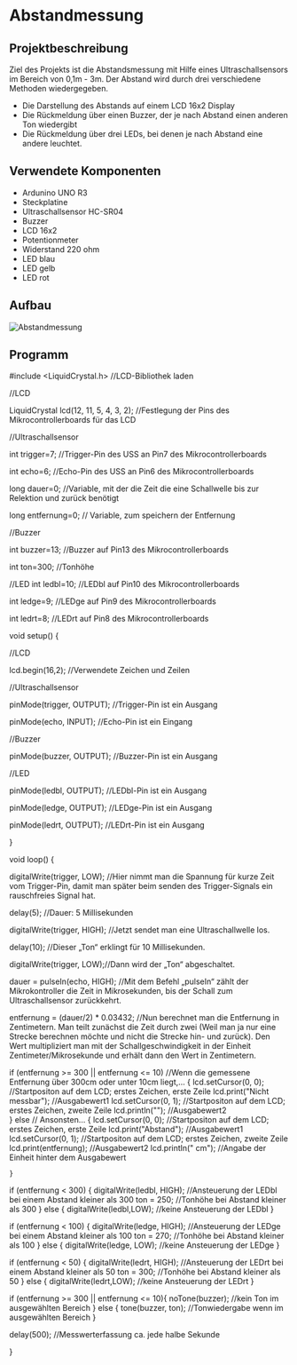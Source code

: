# Abstandmessung

## Projektbeschreibung

Ziel des Projekts ist die Abstandsmessung mit Hilfe eines Ultraschallsensors im Bereich von 0,1m - 3m.
Der Abstand wird durch drei verschiedene Methoden wiedergegeben.
  *  Die Darstellung des Abstands auf einem LCD 16x2 Display
  *  Die Rückmeldung über einen Buzzer, der je nach Abstand einen anderen Ton wiedergibt
  *  Die Rückmeldung über drei LEDs, bei denen je nach Abstand eine andere leuchtet.
  
## Verwendete Komponenten 

* Ardunino UNO R3
* Steckplatine
* Ultraschallsensor HC-SR04
* Buzzer
* LCD 16x2
* Potentionmeter
* Widerstand 220 ohm
* LED blau
* LED gelb
* LED rot

## Aufbau

![Abstandmessung](https://user-images.githubusercontent.com/61704611/76163060-4ebe0300-6143-11ea-83b0-60a2acd8326a.png)

## Programm

#include <LiquidCrystal.h> //LCD-Bibliothek laden

//LCD

LiquidCrystal lcd(12, 11, 5, 4, 3, 2); //Festlegung der Pins des Mikrocontrollerboards für das LCD

//Ultraschallsensor

int trigger=7; //Trigger-Pin des USS an Pin7 des Mikrocontrollerboards

int echo=6; //Echo-Pin des USS an Pin6 des Mikrocontrollerboards

long dauer=0; //Variable, mit der die Zeit die eine Schallwelle bis zur Relektion und zurück benötigt

long entfernung=0; // Variable, zum speichern der Entfernung

//Buzzer

int buzzer=13; //Buzzer auf Pin13 des Mikrocontrollerboards

int ton=300; //Tonhöhe

//LED
int ledbl=10; //LEDbl auf Pin10 des Mikrocontrollerboards

int ledge=9; //LEDge auf Pin9 des Mikrocontrollerboards

int ledrt=8; //LEDrt auf Pin8 des Mikrocontrollerboards

void setup() {

//LCD

lcd.begin(16,2); //Verwendete Zeichen und Zeilen

//Ultraschallsensor

pinMode(trigger, OUTPUT); //Trigger-Pin ist ein Ausgang

pinMode(echo, INPUT); //Echo-Pin ist ein Eingang

  
//Buzzer

pinMode(buzzer, OUTPUT); //Buzzer-Pin ist ein Ausgang

//LED

pinMode(ledbl, OUTPUT); //LEDbl-Pin ist ein Ausgang

pinMode(ledge, OUTPUT); //LEDge-Pin ist ein Ausgang

pinMode(ledrt, OUTPUT); //LEDrt-Pin ist ein Ausgang
  
}

void loop() {

 digitalWrite(trigger, LOW); //Hier nimmt man die Spannung für kurze Zeit vom Trigger-Pin, damit man später beim senden des Trigger-Signals ein rauschfreies Signal hat.
 
 delay(5); //Dauer: 5 Millisekunden
 
 digitalWrite(trigger, HIGH); //Jetzt sendet man eine Ultraschallwelle los.
 
 delay(10); //Dieser „Ton“ erklingt für 10 Millisekunden.
 
 digitalWrite(trigger, LOW);//Dann wird der „Ton“ abgeschaltet.
 
 dauer = pulseIn(echo, HIGH); //Mit dem Befehl „pulseIn“ zählt der Mikrokontroller die Zeit in Mikrosekunden, bis der Schall zum Ultraschallsensor zurückkehrt.
 
 entfernung = (dauer/2) * 0.03432; //Nun berechnet man die Entfernung in Zentimetern. Man teilt zunächst die Zeit durch zwei (Weil man ja nur eine Strecke berechnen möchte und nicht die Strecke hin- und zurück). Den Wert multipliziert man mit der Schallgeschwindigkeit in der Einheit Zentimeter/Mikrosekunde und erhält dann den Wert in Zentimetern.
 
  
  if (entfernung >= 300 || entfernung <= 10) //Wenn die gemessene Entfernung über 300cm oder unter 10cm liegt,…
    {
      lcd.setCursor(0, 0); //Startpositon auf dem LCD; erstes Zeichen, erste Zeile
      lcd.print("Nicht messbar"); //Ausgabewert1
      lcd.setCursor(0, 1); //Startpositon auf dem LCD; erstes Zeichen, zweite Zeile
      lcd.println(""); //Ausgabewert2  
    }
  else //  Ansonsten…
    {
      lcd.setCursor(0, 0); //Startpositon auf dem LCD; erstes Zeichen, erste Zeile
      lcd.print("Abstand"); //Ausgabewert1
      lcd.setCursor(0, 1); //Startpositon auf dem LCD; erstes Zeichen, zweite Zeile
      lcd.print(entfernung); //Ausgabewert2
      lcd.println(" cm"); //Angabe der Einheit hinter dem Ausgabewert
    
    }
  
  if (entfernung < 300) {
    digitalWrite(ledbl, HIGH); //Ansteuerung der LEDbl bei einem Abstand kleiner als 300
    ton = 250; //Tonhöhe bei Abstand kleiner als 300
}
  else {
    digitalWrite(ledbl,LOW); //keine Ansteuerung der LEDbl
  }

  if (entfernung < 100) {
      digitalWrite(ledge, HIGH); //Ansteuerung der LEDge bei einem Abstand kleiner als 100
      ton = 270; //Tonhöhe bei Abstand kleiner als 100
} 
  else {
    digitalWrite(ledge, LOW); //keine Ansteuerung der LEDge
}

  if (entfernung < 50) {
    digitalWrite(ledrt, HIGH); //Ansteuerung der LEDrt bei einem Abstand kleiner als 50
    ton = 300; //Tonhöhe bei Abstand kleiner als 50
}
  else {
    digitalWrite(ledrt,LOW); //keine Ansteuerung der LEDrt
}
  
  
  
  if (entfernung >= 300 || entfernung <= 10){
     noTone(buzzer); //kein Ton im ausgewählten Bereich
  }
  else {
     tone(buzzer, ton); //Tonwiedergabe wenn im ausgewählten Bereich
  }
  
  
  delay(500); //Messwerterfassung ca. jede halbe Sekunde
  
}
  

